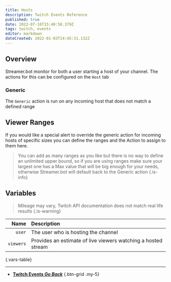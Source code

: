 ```yaml
---
title: Hosts
description: Twitch Events Reference
published: true
date: 2022-07-16T15:40:58.379Z
tags: twitch, events
editor: markdown
dateCreated: 2022-01-03T14:45:31.132Z
---
```


## Overview
Streamer.bot monitor for both a user starting a host of your channel. The actions for this can be configured on the `Host` tab

### Generic
The `Generic` action is run on any incoming host that does not match a defined range

## Viewer Ranges
If you would like a special alert to override the generic action for incoming hosts of specific sizes you can define the ranges and the Action to assign to them here.
> 
> You can add as many ranges as you like but there is no way to define an unlimited upper bound, so if you are using ranges make sure your largest one has a Max value that will be big enough for your needs, otherwise Streamer.bot will default back to the Generic action
{.is-info}


## Variables
> Mileage may vary, Twitch API documentation does not match real life results
{.is-warning}

| Name | Description |
|-----:|:------------|
`user` | The user who is hosting the channel
`viewers` | Provides an estimate of live viewers watching a hosted stream
{.vars-table}

---

- [<i class="mdi mdi-chevron-left"></i>**Twitch Events *Go Back***](/en/Platforms/Twitch/Events)
{.btn-grid .my-5}